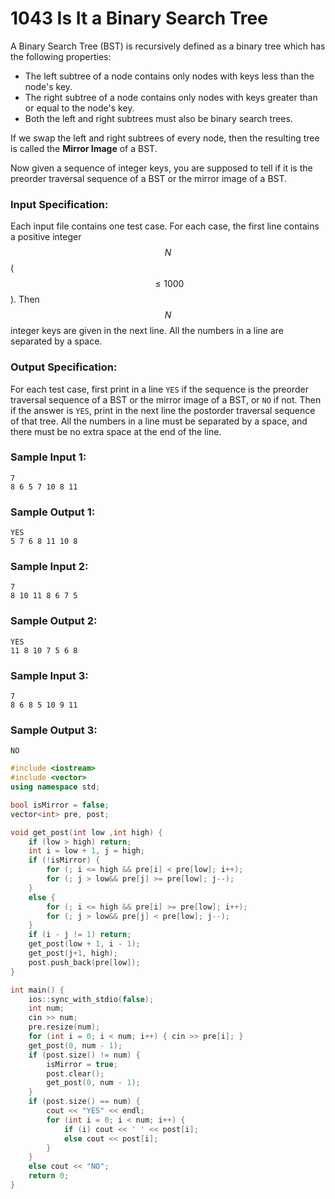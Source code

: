 # 1043 Is It a Binary Search Tree
A Binary Search Tree (BST) is recursively defined as a binary tree which has the following properties:

- The left subtree of a node contains only nodes with keys less than the node's key.
- The right subtree of a node contains only nodes with keys greater than or equal to the node's key.
- Both the left and right subtrees must also be binary search trees.

If we swap the left and right subtrees of every node, then the resulting tree is called the **Mirror Image** of a BST.

Now given a sequence of integer keys, you are supposed to tell if it is the preorder traversal sequence of a BST or the mirror image of a BST.

### Input Specification:

Each input file contains one test case. For each case, the first line contains a positive integer $$N$$ ($$\le 1000$$). Then $$N$$ integer keys are given in the next line. All the numbers in a line are separated by a space.

### Output Specification:

For each test case, first print in a line `YES` if the sequence is the preorder traversal sequence of a BST or the mirror image of a BST, or `NO` if not. Then if the answer is `YES`, print in the next line the postorder traversal sequence of that tree. All the numbers in a line must be separated by a space, and there must be no extra space at the end of the line.

### Sample Input 1:
```in
7
8 6 5 7 10 8 11
```

### Sample Output 1:
```out
YES
5 7 6 8 11 10 8
```

### Sample Input 2:
```in
7
8 10 11 8 6 7 5
```

### Sample Output 2:
```out
YES
11 8 10 7 5 6 8
```

### Sample Input 3:
```in
7
8 6 8 5 10 9 11
```

### Sample Output 3:
```out
NO
```

```cpp
#include <iostream>
#include <vector>
using namespace std;

bool isMirror = false;
vector<int> pre, post;

void get_post(int low ,int high) {
	if (low > high) return;
	int i = low + 1, j = high;
	if (!isMirror) {
		for (; i <= high && pre[i] < pre[low]; i++);
		for (; j > low&& pre[j] >= pre[low]; j--);
	}
	else {
		for (; i <= high && pre[i] >= pre[low]; i++);
		for (; j > low&& pre[j] < pre[low]; j--);
	}
	if (i - j != 1) return;
	get_post(low + 1, i - 1);
	get_post(j+1, high);
	post.push_back(pre[low]);
}

int main() {
	ios::sync_with_stdio(false);
	int num;
	cin >> num;
	pre.resize(num);
	for (int i = 0; i < num; i++) { cin >> pre[i]; }
	get_post(0, num - 1);
	if (post.size() != num) {
		isMirror = true;
		post.clear();
		get_post(0, num - 1);
	}
	if (post.size() == num) {
		cout << "YES" << endl;
		for (int i = 0; i < num; i++) {
			if (i) cout << ' ' << post[i];
			else cout << post[i];
		}
	}
	else cout << "NO";
	return 0;
}
```
